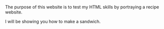 The purpose of this website is to test my HTML skills by portraying a recipe website. 

I will be showing you how to make a sandwich.